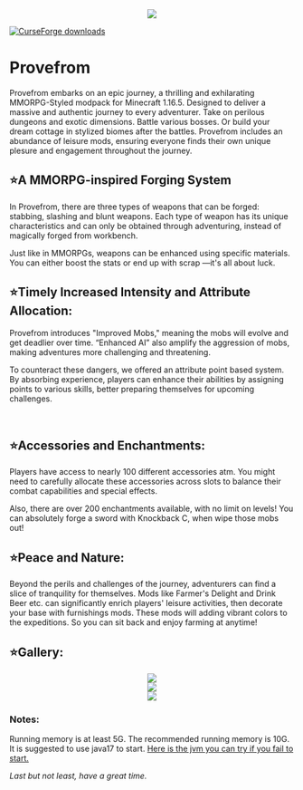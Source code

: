 <div align=center><img src=https://media.forgecdn.net/attachments/722/800/word.png></div>   

[![CurseForge downloads](http://cf.way2muchnoise.eu/full_908131_downloads.svg)](https://www.curseforge.com/minecraft/modpacks/provefrom)

# Provefrom
Provefrom embarks on an epic journey, a thrilling and exhilarating MMORPG-Styled modpack for Minecraft 1.16.5. Designed to deliver a massive and authentic journey to every adventurer. Take on perilous dungeons and exotic dimensions. Battle various bosses. Or build your dream cottage in stylized biomes after the battles. Provefrom includes an abundance of leisure mods, ensuring everyone finds their own unique plesure and engagement throughout the journey.

## ⭐A MMORPG-inspired Forging System

In Provefrom, there are three types of weapons that can be forged: stabbing, slashing and blunt weapons. Each type of weapon has its unique characteristics and can only be obtained through adventuring, instead of magically forged from workbench.

Just like in MMORPGs, weapons can be enhanced using specific materials. You can either boost the stats or end up with scrap —it's all about luck.

## ⭐Timely Increased Intensity and Attribute Allocation:

Provefrom introduces "Improved Mobs," meaning the mobs will evolve and get deadlier over time. “Enhanced AI” also amplify the aggression of mobs, making adventures more challenging and threatening.

To counteract these dangers, we offered an attribute point based system. By absorbing experience, players can enhance their abilities by assigning points to various skills, better preparing themselves for upcoming challenges.

 
## ⭐Accessories and Enchantments:


Players have access to nearly 100 different accessories atm. You might need to carefully allocate these accessories across slots to balance their combat capabilities and special effects.


Also, there are over 200 enchantments available, with no limit on levels! You can absolutely forge a sword with Knockback C, when wipe those mobs out!


## ⭐Peace and Nature:

Beyond the perils and challenges of the journey, adventurers can find a slice of tranquility for themselves. Mods like Farmer's Delight and Drink Beer etc. can significantly enrich players' leisure activities, then decorate your base with furnishings mods. These mods will adding vibrant colors to the expeditions. So you can sit back and enjoy farming at anytime!
  

## ⭐Gallery:

<div align=center><img src=https://media.forgecdn.net/attachments/726/307/lif.png></div>  
<div align=center><img src=https://media.forgecdn.net/attachments/726/313/3.png></div>  
<div align=center><img src=https://media.forgecdn.net/attachments/721/218/image_2.png></div>  


### Notes:

Running memory is at least 5G. The recommended running memory is 10G. It is suggested to use java17 to start. [Here is the jvm you can try if you fail to start.](https://github.com/Kasualix/ModernFix/wiki/1.16-%E4%BD%BF%E7%94%A8-Java-17-%E7%9A%84%E6%89%80%E9%9C%80%E5%8F%82%E6%95%B0)  

_Last but not least, have a great time._  